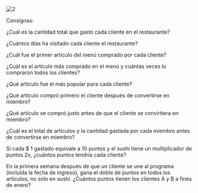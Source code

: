
![2](https://user-images.githubusercontent.com/86261762/206271138-e8b36600-084f-48a7-87ac-71fda22252fc.png)


Consignas: 

¿Cuál es la cantidad total que gastó cada cliente en el restaurante?

¿Cuántos días ha visitado cada cliente el restaurante?

¿Cuál fue el primer artículo del menú comprado por cada cliente?

¿Cuál es el artículo más comprado en el menú y cuántas veces lo compraron todos los clientes?

¿Qué artículo fue el más popular para cada cliente?

¿Qué artículo compró primero el cliente después de convertirse en miembro?

¿Qué artículo se compró justo antes de que el cliente se convirtiera en miembro?

¿Cuál es el total de artículos y la cantidad gastada por cada miembro antes de convertirse en miembro?

Si cada $ 1 gastado equivale a 10 puntos y el sushi tiene un multiplicador de puntos 2x, ¿cuántos puntos tendría cada cliente?

En la primera semana después de que un cliente se une al programa (incluida la fecha de ingreso), gana el doble de puntos en todos los artículos, no solo en sushi. ¿Cuántos puntos tienen los clientes A y B a fines de enero?
